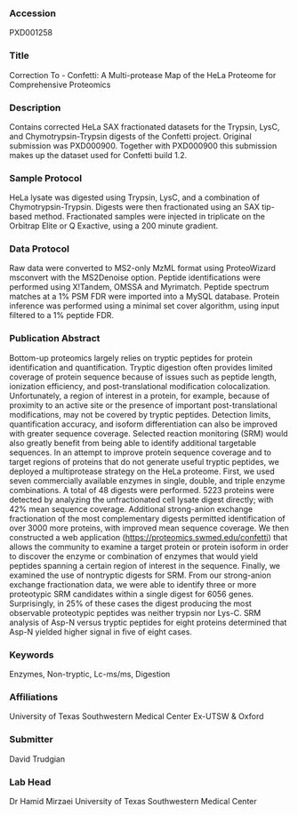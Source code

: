 ### Accession
PXD001258

### Title
Correction To - Confetti: A Multi-protease Map of the HeLa Proteome for Comprehensive Proteomics

### Description
Contains corrected HeLa SAX fractionated datasets for the Trypsin, LysC, and Chymotrypsin-Trypsin digests of the Confetti project. Original submission was PXD000900. Together with PXD000900 this submission makes up the dataset used for Confetti build 1.2.

### Sample Protocol
HeLa lysate was digested using Trypsin, LysC, and a combination of Chymotrypsin-Trypsin. Digests were then fractionated using an SAX tip-based method. Fractionated samples were injected in triplicate on the Orbitrap Elite or Q Exactive, using a 200 minute gradient.

### Data Protocol
Raw data were converted to MS2-only MzML format using ProteoWizard msconvert with the MS2Denoise option. Peptide identifications were performed using X!Tandem, OMSSA and Myrimatch. Peptide spectrum matches at a 1% PSM FDR were imported into a MySQL database. Protein inference was performed using a minimal set cover algorithm, using input filtered to a 1% peptide FDR.

### Publication Abstract
Bottom-up proteomics largely relies on tryptic peptides for protein identification and quantification. Tryptic digestion often provides limited coverage of protein sequence because of issues such as peptide length, ionization efficiency, and post-translational modification colocalization. Unfortunately, a region of interest in a protein, for example, because of proximity to an active site or the presence of important post-translational modifications, may not be covered by tryptic peptides. Detection limits, quantification accuracy, and isoform differentiation can also be improved with greater sequence coverage. Selected reaction monitoring (SRM) would also greatly benefit from being able to identify additional targetable sequences. In an attempt to improve protein sequence coverage and to target regions of proteins that do not generate useful tryptic peptides, we deployed a multiprotease strategy on the HeLa proteome. First, we used seven commercially available enzymes in single, double, and triple enzyme combinations. A total of 48 digests were performed. 5223 proteins were detected by analyzing the unfractionated cell lysate digest directly; with 42% mean sequence coverage. Additional strong-anion exchange fractionation of the most complementary digests permitted identification of over 3000 more proteins, with improved mean sequence coverage. We then constructed a web application (https://proteomics.swmed.edu/confetti) that allows the community to examine a target protein or protein isoform in order to discover the enzyme or combination of enzymes that would yield peptides spanning a certain region of interest in the sequence. Finally, we examined the use of nontryptic digests for SRM. From our strong-anion exchange fractionation data, we were able to identify three or more proteotypic SRM candidates within a single digest for 6056 genes. Surprisingly, in 25% of these cases the digest producing the most observable proteotypic peptides was neither trypsin nor Lys-C. SRM analysis of Asp-N versus tryptic peptides for eight proteins determined that Asp-N yielded higher signal in five of eight cases.

### Keywords
Enzymes, Non-tryptic, Lc-ms/ms, Digestion

### Affiliations
University of Texas Southwestern Medical Center
Ex-UTSW & Oxford

### Submitter
David Trudgian

### Lab Head
Dr Hamid Mirzaei
University of Texas Southwestern Medical Center


